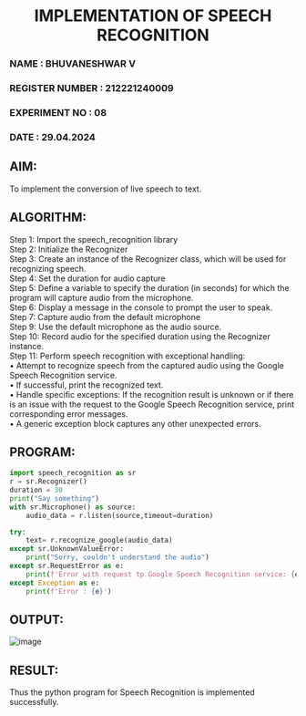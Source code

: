 <H1 ALIGN=CENTER> IMPLEMENTATION OF SPEECH RECOGNITION </H1>
<H3> NAME : BHUVANESHWAR V</H3>
<H3> REGISTER NUMBER : 212221240009 </H3>
<H3>EXPERIMENT NO : 08 </H3>
<H3>DATE  : 29.04.2024 </H3>

## AIM:
To implement the conversion of live speech to text.

## ALGORITHM:
Step 1: Import the speech_recognition library<Br>
Step 2: Initialize the Recognizer<Br>
Step 3: Create an instance of the Recognizer class, which will be used for recognizing speech.<Br>
Step 4: Set the duration for audio capture<Br>
Step 5: Define a variable to specify the duration (in seconds) for which the program will capture audio from the microphone.<Br>
Step 6: Display a message in the console to prompt the user to speak.<Br>
Step 7: Capture audio from the default microphone<Br>
Step 9: Use the default microphone as the audio source.<Br>
Step 10: Record audio for the specified duration using the Recognizer instance.<Br>
Step 11: Perform speech recognition with exceptional handling:<Br>
•	Attempt to recognize speech from the captured audio using the Google Speech Recognition service.<Br>
•	If successful, print the recognized text.<Br>
•	Handle specific exceptions: If the recognition result is unknown or if there is an issue with the request to the Google Speech Recognition service, print corresponding error messages.<Br>
•	A generic exception block captures any other unexpected errors.<Br>

## PROGRAM:
```python
import speech_recognition as sr
r = sr.Recognizer()
duration = 30
print("Say something")
with sr.Microphone() as source:
    audio_data = r.listen(source,timeout=duration)

try:
    text= r.recognize_google(audio_data)
except sr.UnknownValueError:
    print("Sorry, couldn't understand the audio")
except sr.RequestError as e:
    print(f'Error with request tp Google Speech Recognition service: {e}')
except Exception as e:
    print(f'Error : {e}')

```

## OUTPUT:
![image](https://github.com/Shrruthilaya-Gangadaran/Ex-8--AAI/assets/93427705/8d8a5a9d-f09a-4410-b725-7e6bae6c9f6f)


## RESULT:
Thus the python program for Speech Recognition is implemented successfully.
